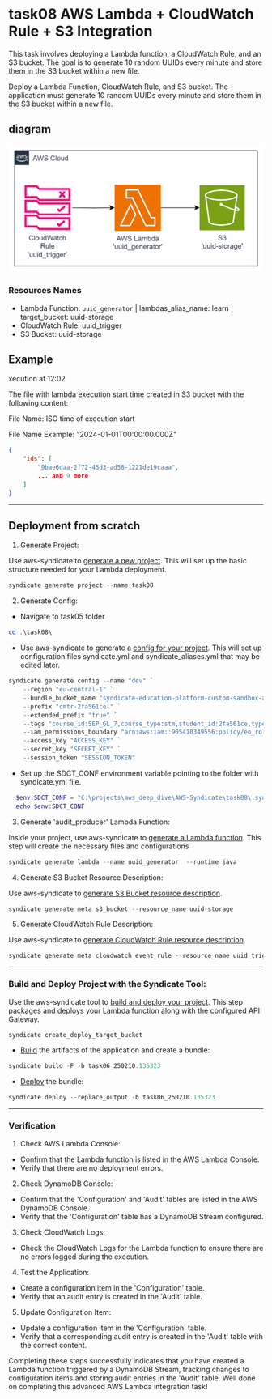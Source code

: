 # task08 AWS Lambda + CloudWatch Rule + S3 Integration

This task involves deploying a Lambda function, a CloudWatch Rule, and an S3 bucket. The goal is to generate 10 random UUIDs every minute and store them in the S3 bucket within a new file.

Deploy a Lambda Function, CloudWatch Rule, and S3 bucket. The application must generate 10 random UUIDs every minute and store them in the S3 bucket within a new file.
##  diagram

![diagram](img.png)

### Resources Names
+ Lambda Function: `uuid_generator` | lambdas_alias_name: learn | target_bucket: uuid-storage
+ CloudWatch Rule: uuid_trigger
+ S3 Bucket: uuid-storage

## Example
xecution at 12:02

The file with lambda execution start time created in S3 bucket with the following content:

File Name: ISO time of execution start

File Name Example: "2024-01-01T00:00:00.000Z"
```json
{
    "ids": [
        "9bae6daa-2f72-45d3-ad58-1221de19caaa",
        ... and 9 more
    ]
}
```

---

## Deployment from scratch
1. Generate Project:

Use aws-syndicate to [generate a new project](https://github.com/epam/aws-syndicate/wiki/2.-Quick-start#221-creating-project-files). This will set up the basic structure needed for your Lambda deployment.
```powershell
syndicate generate project --name task08
```
2. Generate Config:

+ Navigate to task05 folder
```powershell
cd .\task08\
```
* Use aws-syndicate to generate a [config for your project](https://github.com/epam/aws-syndicate/wiki/2.-Quick-start#222-creating-configuration-files-for-environment3. ).
  This will set up configuration files syndicate.yml and syndicate_aliases.yml that may be edited later.
```powershell
syndicate generate config --name "dev" `
    --region "eu-central-1" `
    --bundle_bucket_name "syndicate-education-platform-custom-sandbox-artifacts-sbox02/2fa561ce/task08" `
    --prefix "cmtr-2fa561ce-" `
    --extended_prefix "true" `
    --tags "course_id:SEP_GL_7,course_type:stm,student_id:2fa561ce,type:student" `
    --iam_permissions_boundary "arn:aws:iam::905418349556:policy/eo_role_boundary" `
    --access_key "ACCESS_KEY" `
    --secret_key "SECRET_KEY" `
    --session_token "SESSION_TOKEN"
```

* Set up the SDCT_CONF environment variable pointing to the folder with syndicate.yml file.
```powershell
  $env:SDCT_CONF = "C:\projects\aws_deep_dive\AWS-Syndicate\task08\.syndicate-config-dev"
  echo $env:SDCT_CONF
```
3. Generate 'audit_producer' Lambda Function:

Inside your project, use aws-syndicate to [generate a Lambda function](https://github.com/epam/aws-syndicate/wiki/2.-Quick-start#224-creating-lambda-files). This step will create the necessary files and configurations
```powershell
syndicate generate lambda --name uuid_generator  --runtime java
```

4. Generate S3 Bucket Resource Description:

Use aws-syndicate to [generate S3 Bucket resource description](https://github.com/epam/aws-syndicate/wiki/4.-Resources-Meta-Descriptions#44-s3-bucket).
```powershell
syndicate generate meta s3_bucket --resource_name uuid-storage
```

5. Generate CloudWatch Rule Description:

Use aws-syndicate to [generate CloudWatch Rule resource description](https://github.com/epam/aws-syndicate/wiki/4.-Resources-Meta-Descriptions#43-cloudwatch-event-rule).
```powershell
syndicate generate meta cloudwatch_event_rule --resource_name uuid_trigger --rule_type schedule --expression "cron(* * ? * * *)"
```
---

### Build and Deploy Project with the Syndicate Tool:

Use the aws-syndicate tool to [build and deploy your project](https://github.com/epam/aws-syndicate/wiki/2.-Quick-start#231-create-an-s3-bucket-for-aws-syndicate-artifacts). This step packages and deploys your Lambda function along with the configured API Gateway.
```powershell
syndicate create_deploy_target_bucket
```

+ [Build](https://videoportal.epam.com/video/qYLn4xd7) the artifacts of the application and create a bundle:
```powershell
syndicate build -F -b task06_250210.135323
```
+ [Deploy](https://videoportal.epam.com/video/AaZWOPjY) the bundle:
```powershell
syndicate deploy --replace_output -b task06_250210.135323
```

---

### Verification
1.  Check AWS Lambda Console:

+ Confirm that the Lambda function is listed in the AWS Lambda Console.
+ Verify that there are no deployment errors.

2. Check DynamoDB Console:

+ Confirm that the 'Configuration' and 'Audit' tables are listed in the AWS DynamoDB Console.
+ Verify that the 'Configuration' table has a DynamoDB Stream configured.

3. Check CloudWatch Logs:

+ Check the CloudWatch Logs for the Lambda function to ensure there are no errors logged during the execution.
4. Test the Application:

+ Create a configuration item in the 'Configuration' table.
+ Verify that an audit entry is created in the 'Audit' table.
5. Update Configuration Item:

+ Update a configuration item in the 'Configuration' table.
+ Verify that a corresponding audit entry is created in the 'Audit' table with the correct content.

Completing these steps successfully indicates that you have created a Lambda function triggered by a DynamoDB Stream, tracking changes to configuration items and storing audit entries in the 'Audit' table. Well done on completing this advanced AWS Lambda integration task!
